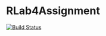 # RLab4Assignment
[![Build Status](https://travis-ci.org/shvardhan1994/RLab4Assignment.svg?branch=master)](https://travis-ci.org/shvardhan1994/RLab4Assignment)
